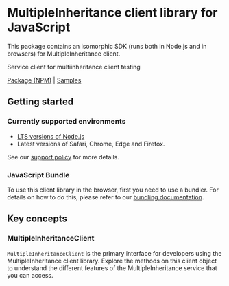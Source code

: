 # MultipleInheritance client library for JavaScript

This package contains an isomorphic SDK (runs both in Node.js and in browsers) for MultipleInheritance client.

Service client for multiinheritance client testing

[Package (NPM)](https://www.npmjs.com/package/@msinternal/multiple-inheritance) |
[Samples](https://github.com/Azure-Samples/azure-samples-js-management)

## Getting started

### Currently supported environments

- [LTS versions of Node.js](https://github.com/nodejs/release#release-schedule)
- Latest versions of Safari, Chrome, Edge and Firefox.

See our [support policy](https://github.com/Azure/azure-sdk-for-js/blob/main/SUPPORT.md) for more details.




### JavaScript Bundle
To use this client library in the browser, first you need to use a bundler. For details on how to do this, please refer to our [bundling documentation](https://aka.ms/AzureSDKBundling).

## Key concepts

### MultipleInheritanceClient

`MultipleInheritanceClient` is the primary interface for developers using the MultipleInheritance client library. Explore the methods on this client object to understand the different features of the MultipleInheritance service that you can access.


